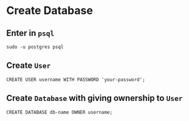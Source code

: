 # Create Database

## Enter in `psql`
```
sudo -u postgres psql
```

## Create `User`
```
CREATE USER username WITH PASSWORD 'your-password';
```

## Create `Database` with giving ownership to `User`
```
CREATE DATABASE db-name OWNER username;
```

